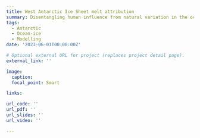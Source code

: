 ```yaml
---
title: West Antarctic Ice Sheet melt attribution 
summary: Disentangling human influence from natural variation in the ocean-driven melt of the West Antarctic Ice Sheet using ocean model ensemble experiments.
tags:
  - Antarctic
  - Ocean-ice
  - Modelling
date: '2023-06-01T00:00:00Z'

# Optional external URL for project (replaces project detail page).
external_link: ''

image:
  caption: 
  focal_point: Smart

links:

url_code: ''
url_pdf: ''
url_slides: ''
url_video: ''

---
```



